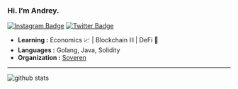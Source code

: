 ### Hi. I’m Andrey.
[![Instagram Badge](https://img.shields.io/badge/Instagram-hirama-silver)](https://www.instagram.com/somanylives) 
[![Twitter Badge](https://img.shields.io/twitter/url?label=Andrey&logoColor=asdasd&style=social&url=https%3A%2F%2Ftwitter.com%2FZolinAndrey)](https://twitter.com/ZolinAndrey)

-  **Learning :** Economics 📈 | Blockchain ⛓ | DeFi 🦄
-  **Languages :** Golang, Java, Solidity
-  **Organization :** [Soveren](https://www.soveren.io/)
***

![github stats](https://github-readme-stats.vercel.app/api?username=Hirama&show_icons=true&theme=graywhite&hide=stars)
